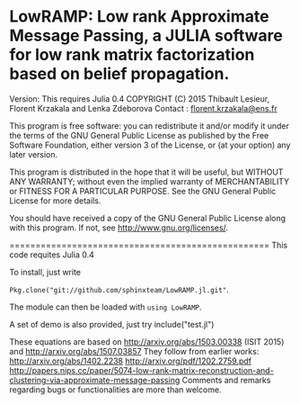 LowRAMP: Low rank Approximate Message Passing, a JULIA software for low rank matrix factorization based on belief propagation.
==================================================
Version: This requires Julia 0.4
COPYRIGHT (C) 2015 Thibault Lesieur, Florent Krzakala and Lenka Zdeborova
Contact : florent.krzakala@ens.fr

This program is free software: you can redistribute it and/or modify it under the terms of the GNU General Public License as published by the Free Software Foundation, either version 3 of the License, or (at your option) any later version.

This program is distributed in the hope that it will be useful, but WITHOUT ANY WARRANTY; without even the implied warranty of MERCHANTABILITY or FITNESS FOR A PARTICULAR PURPOSE.  See the GNU General Public License for more details.

You should have received a copy of the GNU General Public License along with this program.  If not, see <http://www.gnu.org/licenses/>.

==================================================
This code requites Julia 0.4

To install, just write

`Pkg.clone("git://github.com/sphinxteam/LowRAMP.jl.git"`.

The module can then be loaded with `using LowRAMP`. 

A set of demo is also provided, just try include("test.jl")

These equations are based on http://arxiv.org/abs/1503.00338 (ISIT 2015) and http://arxiv.org/abs/1507.03857
They follow from earlier works: 
http://arxiv.org/abs/1402.2238
http://arxiv.org/pdf/1202.2759.pdf
http://papers.nips.cc/paper/5074-low-rank-matrix-reconstruction-and-clustering-via-approximate-message-passing
Comments and remarks regarding bugs or functionalities are more than welcome.